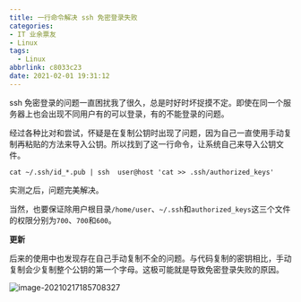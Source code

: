 ```yaml
---
title: 一行命令解决 ssh 免密登录失败
categories: 
- IT 业余票友
- Linux
tags:
  - Linux
abbrlink: c8033c23
date: 2021-02-01 19:31:12
---
```

ssh 免密登录的问题一直困扰我了很久，总是时好时坏捉摸不定。即使在同一个服务器上也会出现不同用户有的可以登录，有的不能登录的问题。
<!--more-->
经过各种比对和尝试，怀疑是在复制公钥时出现了问题，因为自己一直使用手动复制再粘贴的方法来导入公钥。所以找到了这一行命令，让系统自己来导入公钥文件。

```
cat ~/.ssh/id_*.pub | ssh  user@host 'cat >> .ssh/authorized_keys'
```
实测之后，问题完美解决。

当然，也要保证除用户根目录`/home/user`、`~/.ssh`和`authorized_keys`这三个文件的权限分别为`700`、`700`和`600`。

**更新**

后来的使用中也发现存在自己手动复制不全的问题。与代码复制的密钥相比，手动复制会少复制整个公钥的第一个字母。这极可能就是导致免密登录失败的原因。

![image-20210217185708327](https://squidzh-1304890557.cos.ap-nanjing.myqcloud.com/blog_pic_bed/20210217185712.png)